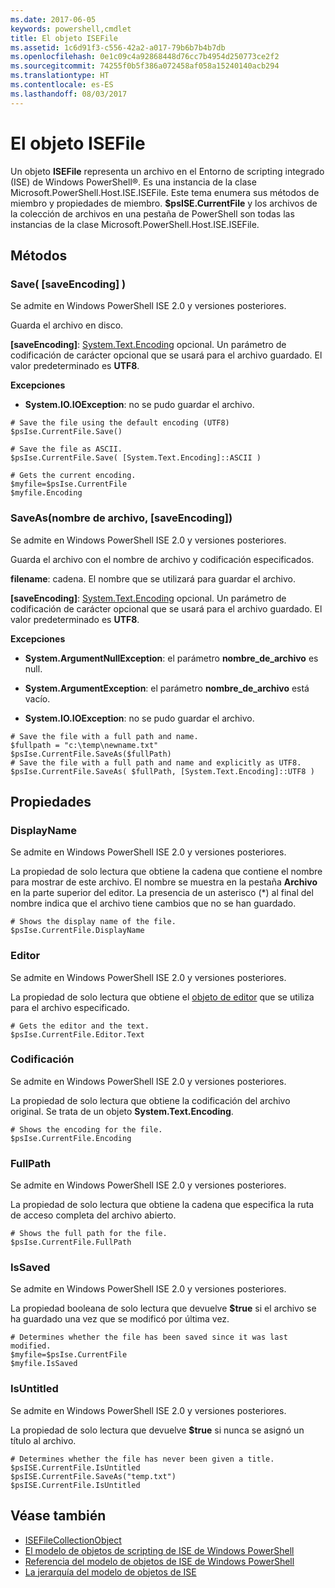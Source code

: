 ```yaml
---
ms.date: 2017-06-05
keywords: powershell,cmdlet
title: El objeto ISEFile
ms.assetid: 1c6d91f3-c556-42a2-a017-79b6b7b4b7db
ms.openlocfilehash: 0e1c09c4a92868448d76cc7b4954d250773ce2f2
ms.sourcegitcommit: 74255f0b5f386a072458af058a15240140acb294
ms.translationtype: HT
ms.contentlocale: es-ES
ms.lasthandoff: 08/03/2017
---
```

# <a name="the-isefile-object"></a>El objeto ISEFile
  Un objeto **ISEFile** representa un archivo en el Entorno de scripting integrado (ISE) de Windows PowerShell®. Es una instancia de la clase Microsoft.PowerShell.Host.ISE.ISEFile. Este tema enumera sus métodos de miembro y propiedades de miembro. **$psISE.CurrentFile** y los archivos de la colección de archivos en una pestaña de PowerShell son todas las instancias de la clase Microsoft.PowerShell.Host.ISE.ISEFile.

## <a name="methods"></a>Métodos

###  <a name="save-override"></a> Save\( \[saveEncoding\] \)
  Se admite en Windows PowerShell ISE 2.0 y versiones posteriores. 

 Guarda el archivo en disco.

 **\[saveEncoding\]**: [System.Text.Encoding](http://msdn.microsoft.com/library/system.text.encoding.aspx) opcional. Un parámetro de codificación de carácter opcional que se usará para el archivo guardado. El valor predeterminado es **UTF8**.

 **Excepciones**
 -   **System.IO.IOException**: no se pudo guardar el archivo.

```
# Save the file using the default encoding (UTF8)
$psIse.CurrentFile.Save()

# Save the file as ASCII.
$psIse.CurrentFile.Save( [System.Text.Encoding]::ASCII )

# Gets the current encoding.
$myfile=$psIse.CurrentFile
$myfile.Encoding

```

###  <a name="saveas"></a> SaveAs\(nombre de archivo, \[saveEncoding\]\)
  Se admite en Windows PowerShell ISE 2.0 y versiones posteriores. 

 Guarda el archivo con el nombre de archivo y codificación especificados.

 **filename**: cadena. El nombre que se utilizará para guardar el archivo.

 **\[saveEncoding\]**: [System.Text.Encoding](http://msdn.microsoft.com/library/system.text.encoding.aspx) opcional. Un parámetro de codificación de carácter opcional que se usará para el archivo guardado. El valor predeterminado es **UTF8**.

 **Excepciones**
 -   **System.ArgumentNullException**: el parámetro **nombre_de_archivo** es null.

-   **System.ArgumentException**: el parámetro **nombre_de_archivo** está vacío.

-   **System.IO.IOException**: no se pudo guardar el archivo.

```
# Save the file with a full path and name. 
$fullpath = "c:\temp\newname.txt"
$psIse.CurrentFile.SaveAs($fullPath) 
# Save the file with a full path and name and explicitly as UTF8. 
$psIse.CurrentFile.SaveAs( $fullPath, [System.Text.Encoding]::UTF8 )

```

## <a name="properties"></a>Propiedades

###  <a name="Displayname"></a> DisplayName
  Se admite en Windows PowerShell ISE 2.0 y versiones posteriores. 

 La propiedad de solo lectura que obtiene la cadena que contiene el nombre para mostrar de este archivo. El nombre se muestra en la pestaña **Archivo** en la parte superior del editor. La presencia de un asterisco \(\*\) al final del nombre indica que el archivo tiene cambios que no se han guardado.

```
# Shows the display name of the file.
$psIse.CurrentFile.DisplayName

```

###  <a name="Editor"></a> Editor
  Se admite en Windows PowerShell ISE 2.0 y versiones posteriores. 

 La propiedad de solo lectura que obtiene el [objeto de editor](The-ISEEditor-Object.md) que se utiliza para el archivo especificado.

```
# Gets the editor and the text.
$psIse.CurrentFile.Editor.Text

```

###  <a name="Encoding"></a> Codificación
  Se admite en Windows PowerShell ISE 2.0 y versiones posteriores. 

 La propiedad de solo lectura que obtiene la codificación del archivo original. Se trata de un objeto **System.Text.Encoding**.

```
# Shows the encoding for the file. 
$psIse.CurrentFile.Encoding

```

###  <a name="FullPath"></a> FullPath
  Se admite en Windows PowerShell ISE 2.0 y versiones posteriores. 

 La propiedad de solo lectura que obtiene la cadena que especifica la ruta de acceso completa del archivo abierto.

```
# Shows the full path for the file. 
$psIse.CurrentFile.FullPath

```

###  <a name="IsSaved"></a> IsSaved
  Se admite en Windows PowerShell ISE 2.0 y versiones posteriores. 

 La propiedad booleana de solo lectura que devuelve **$true** si el archivo se ha guardado una vez que se modificó por última vez.

```
# Determines whether the file has been saved since it was last modified.
$myfile=$psIse.CurrentFile
$myfile.IsSaved

```

###  <a name="IsUntitled"></a> IsUntitled
  Se admite en Windows PowerShell ISE 2.0 y versiones posteriores. 

 La propiedad de solo lectura que devuelve **$true** si nunca se asignó un título al archivo.

```
# Determines whether the file has never been given a title.
$psISE.CurrentFile.IsUntitled
$psISE.CurrentFile.SaveAs("temp.txt")
$psISE.CurrentFile.IsUntitled

```

## <a name="see-also"></a>Véase también
- [ISEFileCollectionObject](The-ISEFileCollection-Object.md) 
- [El modelo de objetos de scripting de ISE de Windows PowerShell](The-Windows-PowerShell-ISE-Scripting-Object-Model.md) 
- [Referencia del modelo de objetos de ISE de Windows PowerShell](Windows-PowerShell-ISE-Object-Model-Reference.md) 
- [La jerarquía del modelo de objetos de ISE](The-ISE-Object-Model-Hierarchy.md)

  
